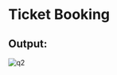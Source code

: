 # Ticket Booking

## Output:

![q2](https://github.com/user-attachments/assets/79611124-de27-4b1e-93ee-af5e47853f75)
